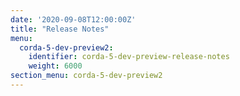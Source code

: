 ```yaml
---
date: '2020-09-08T12:00:00Z'
title: "Release Notes"
menu:
  corda-5-dev-preview2:
    identifier: corda-5-dev-preview-release-notes
    weight: 6000
section_menu: corda-5-dev-preview2
---
```

